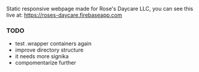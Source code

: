 Static responsive webpage made for Rose's Daycare LLC, you can see this live at: https://roses-daycare.firebaseapp.com

### TODO
 * test .wrapper containers again
 * improve directory structure
 * it needs more signika
 * compomentarize further
